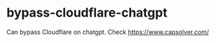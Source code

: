 # bypass-cloudflare-chatgpt
Can bypass Cloudflare on chatgpt. Check https://www.capsolver.com/ 
                                                                                                           